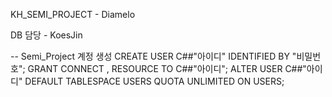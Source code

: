 KH_SEMI_PROJECT - Diamelo

DB 담당 - KoesJin

-- Semi_Project 계정 생성
CREATE USER C##"아이디" IDENTIFIED BY "비밀번호";
GRANT CONNECT , RESOURCE TO C##"아이디";
ALTER USER C##"아이디" DEFAULT TABLESPACE USERS QUOTA UNLIMITED ON USERS;
